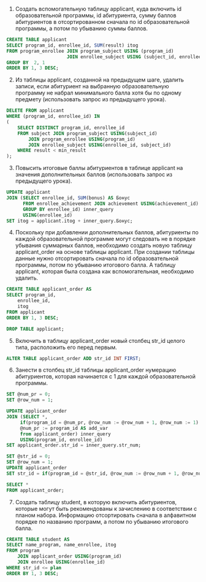 1. Создать вспомогательную таблицу applicant,  куда включить id образовательной программы,  id абитуриента, сумму баллов абитуриентов в отсортированном сначала по id образовательной программы, а потом по убыванию суммы баллов.
```sql
CREATE TABLE applicant
SELECT program_id, enrollee_id, SUM(result) itog
FROM program_enrollee JOIN program_subject USING (program_id)
                      JOIN enrollee_subject USING (subject_id, enrollee_id)
GROUP BY  2, 1
ORDER BY 1, 3 DESC;
```
2. Из таблицы applicant,  созданной на предыдущем шаге, удалить записи, если абитуриент на выбранную образовательную программу не набрал минимального балла хотя бы по одному предмету (использовать запрос из предыдущего урока).
```sql
DELETE FROM applicant
WHERE (program_id, enrollee_id) IN
(
    SELECT DISTINCT program_id, enrollee_id
    FROM subject JOIN program_subject USING(subject_id)
        JOIN program_enrollee USING(program_id)
        JOIN enrollee_subject USING(enrollee_id, subject_id)
    WHERE result < min_result
);
```
3. Повысить итоговые баллы абитуриентов в таблице applicant на значения дополнительных баллов (использовать запрос из предыдущего урока).
```sql
UPDATE applicant
JOIN (SELECT enrollee_id, SUM(bonus) AS Бонус 
      FROM enrollee_achievement JOIN achievement USING(achievement_id)
      GROUP BY enrollee_id) inner_query 
      USING(enrollee_id)
SET itog = applicant.itog + inner_query.Бонус;
```
4. Поскольку при добавлении дополнительных баллов, абитуриенты по каждой образовательной программе могут следовать не в порядке убывания суммарных баллов, необходимо создать новую таблицу applicant_order  на основе таблицы applicant. При создании таблицы данные нужно отсортировать сначала по id образовательной программы, потом по убыванию итогового балла. А таблицу applicant, которая была создана как вспомогательная, необходимо удалить.
```sql
CREATE TABLE applicant_order AS
SELECT program_id,
    enrollee_id,
    itog
FROM applicant
ORDER BY 1, 3 DESC;
```
```sql
DROP TABLE applicant;
```
5. Включить в таблицу applicant_order новый столбец str_id целого типа, расположить его перед первым.
```sql
ALTER TABLE applicant_order ADD str_id INT FIRST;
```
6. Занести в столбец str_id таблицы applicant_order нумерацию абитуриентов, которая начинается с 1 для каждой образовательной программы.
```sql
SET @num_pr = 0;
SET @row_num = 1;
```
```sql
UPDATE applicant_order
JOIN (SELECT *, 
     if(program_id = @num_pr, @row_num := @row_num + 1, @row_num := 1) AS str_num,
     @num_pr := program_id AS add_var 
     from applicant_order) inner_query
     USING(program_id, enrollee_id)
SET applicant_order.str_id = inner_query.str_num;
```
```sql
SET @str_id = 0;
SET @row_num = 1;
UPDATE applicant_order
SET str_id = if(program_id = @str_id, @row_num := @row_num + 1, @row_num := 1 AND @str_id := program_id);
```
```sql
SELECT *
FROM applicant_order;
```
7. Создать таблицу student,  в которую включить абитуриентов, которые могут быть рекомендованы к зачислению в соответствии с планом набора. Информацию отсортировать сначала в алфавитном порядке по названию программ, а потом по убыванию итогового балла.
```sql
CREATE TABLE student AS
SELECT name_program, name_enrollee, itog
FROM program
    JOIN applicant_order USING(program_id)
    JOIN enrollee USING(enrollee_id)
WHERE str_id <= plan
ORDER BY 1, 3 DESC;
```